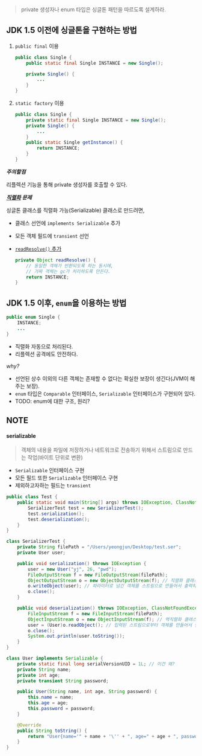 > private 생성자나 enum 타입은 싱글톤 패턴을 따르도록 설계하라.

## JDK 1.5 이전에 싱글톤을 구현하는 방법

1. `public final` 이용

	```java
	public class Single {
		public static final Single INSTANCE = new Single();

		private Single() {
			...
		}
	}
	```

2. `static factory` 이용

	```java
	public class Single {
		private static final Single INSTANCE = new Single();
		private Single() {
			...
		}
		public static Single getInstance() {
			return INSTANCE;
		}
	}
	```

**_주의할점_**
 
리플렉션 기능을 통해 private 생성자를 호출할 수 있다.

**_[직렬화](#serializable) 문제_**

싱글톤 클래스를 직렬화 가능(Serializable) 클래스로 만드려면, 
- 클래스 선언에 `implements Serializable` 추가
- 모든 객체 필드에 `transient` 선언
- [`readResolve()` 추가](#item77)
	
	```java
	private Object readResolve() {
		// 동일한 객체가 반환되도록 하는 동시에,
		// 가짜 객체는 gc가 처리하도록 만든다.
		return INSTANCE;
	}
	```

## JDK 1.5 이후, `enum`을 이용하는 방법

```java
public enum Single {
	INSTANCE;
	...
}
```

- 직렬화 자동으로 처리된다.
- 리플렉션 공격에도 안전하다.

_why?_

- 선언된 상수 이외의 다른 객체는 존재할 수 없다는 확실한 보장이 생긴다(JVM이 해주는 보장).
- `enum` 타입은 `Comparable` 인터페이스, `Serializable` 인터페이스가 구현되어 있다.
- TODO: enum에 대한 구조, 원리?

## NOTE

#### serializable

> 객체의 내용을 파일에 저장하거나 네트워크로 전송하기 위해서 스트림으로 만드는 작업(바이트 단위로 변환)

- `Serializable` 인터페이스 구현 
- 모든 필드 또한 `Serializable` 인터페이스 구현
- 제외하고자하는 필드는 `transient`

```java
public class Test {
	public static void main(String[] args) throws IOException, ClassNotFoundException {
		SerializerTest test = new SerializerTest();
		test.serialization();
		test.deserialization();
	}
}

class SerializerTest {
	private String filePath = "/Users/yeongjun/Desktop/test.ser";
	private User user;

	public void serialization() throws IOException {
		user = new User("yj", 26, "pwd");
		FileOutputStream f = new FileOutputStream(filePath);
		ObjectOutputStream o = new ObjectOutputStream(f); // 직렬화 클래스
		o.writeObject(user); // 파라미터로 넘긴 객체를 스트림으로 만들어서 출력하는 메서드
		o.close();
	}

	public void deserialization() throws IOException, ClassNotFoundException {
		FileInputStream f = new FileInputStream(filePath);
		ObjectInputStream o = new ObjectInputStream(f); // 역직렬화 클래스
		user = (User)o.readObject(); // 입력된 스트림으로부터 객체를 만들어서 반환하는 메서드
		o.close();
		System.out.println(user.toString());
	}
}

class User implements Serializable {
	private static final long serialVersionUID = 1L; // 이건 왜?
	private String name;
	private int age;
	private transient String password;

	public User(String name, int age, String password) {
		this.name = name;
		this.age = age;
		this.password = password;
	}

	@Override
	public String toString() {
		return "User{name='" + name + '\'' + ", age=" + age + ", password='" + password + "\'}";
	}
}
```